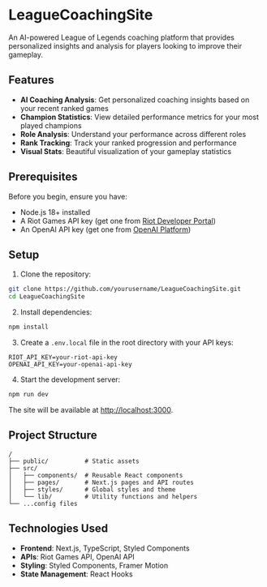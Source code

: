 # LeagueCoachingSite

An AI-powered League of Legends coaching platform that provides personalized insights and analysis for players looking to improve their gameplay.

## Features

- **AI Coaching Analysis**: Get personalized coaching insights based on your recent ranked games
- **Champion Statistics**: View detailed performance metrics for your most played champions
- **Role Analysis**: Understand your performance across different roles
- **Rank Tracking**: Track your ranked progression and performance
- **Visual Stats**: Beautiful visualization of your gameplay statistics

## Prerequisites

Before you begin, ensure you have:
- Node.js 18+ installed
- A Riot Games API key (get one from [Riot Developer Portal](https://developer.riotgames.com))
- An OpenAI API key (get one from [OpenAI Platform](https://platform.openai.com))

## Setup

1. Clone the repository:
```bash
git clone https://github.com/yourusername/LeagueCoachingSite.git
cd LeagueCoachingSite
```

2. Install dependencies:
```bash
npm install
```

3. Create a `.env.local` file in the root directory with your API keys:
```env
RIOT_API_KEY=your-riot-api-key
OPENAI_API_KEY=your-openai-api-key
```

4. Start the development server:
```bash
npm run dev
```

The site will be available at [http://localhost:3000](http://localhost:3000).

## Project Structure

```
/
├── public/          # Static assets
├── src/
│   ├── components/  # Reusable React components
│   ├── pages/       # Next.js pages and API routes
│   ├── styles/      # Global styles and theme
│   └── lib/         # Utility functions and helpers
└── ...config files
```

## Technologies Used

- **Frontend**: Next.js, TypeScript, Styled Components
- **APIs**: Riot Games API, OpenAI API
- **Styling**: Styled Components, Framer Motion
- **State Management**: React Hooks


